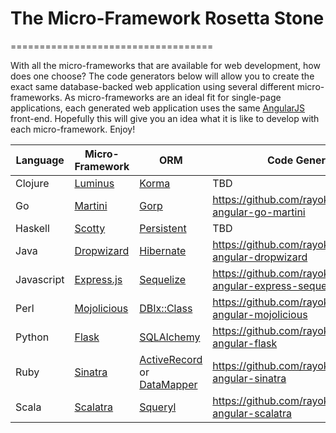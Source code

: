 # The Micro-Framework Rosetta Stone
===================================

With all the micro-frameworks that are available for web development, how does one choose?  The code generators below will allow you to create the exact same database-backed web application using several different micro-frameworks.  As micro-frameworks are an ideal fit for single-page applications, each generated web application uses the same [AngularJS](http://angularjs.org/) front-end.  Hopefully this will give you an idea what it is like to develop with each micro-framework.  Enjoy!

Language | Micro-Framework | ORM | Code Generator
--- | --- | --- | ---
Clojure | [Luminus](http://www.luminusweb.net) | [Korma](http://sqlkorma.com) | TBD
Go | [Martini](http://martini.codegangsta.io) | [Gorp](https://github.com/coopernurse/gorp) | https://github.com/rayokota/generator-angular-go-martini
Haskell | [Scotty](http://hackage.haskell.org/package/scotty) | [Persistent](http://hackage.haskell.org/package/persistent) | TBD
Java | [Dropwizard](http://dropwizard.codahale.com) | [Hibernate](http://hibernate.org) | https://github.com/rayokota/generator-angular-dropwizard
Javascript | [Express.js](http://expressjs.com) | [Sequelize](http://sequelizejs.com) | https://github.com/rayokota/generator-angular-express-sequelize
Perl | [Mojolicious](ihttp://mojolicio.us) | [DBIx::Class](http://search.cpan.org/perldoc?DBIx::Class) | https://github.com/rayokota/generator-angular-mojolicious
Python | [Flask](http://flask.pocoo.org/) | [SQLAlchemy](http://www.sqlalchemy.org) | https://github.com/rayokota/generator-angular-flask
Ruby | [Sinatra](http://www.sinatrarb.com/) | [ActiveRecord](https://github.com/rails/rails/tree/master/activerecord) or [DataMapper](http://datamapper.org) | https://github.com/rayokota/generator-angular-sinatra
Scala | [Scalatra](http://scalatra.org) | [Squeryl](http://squeryl.org) | https://github.com/rayokota/generator-angular-scalatra

